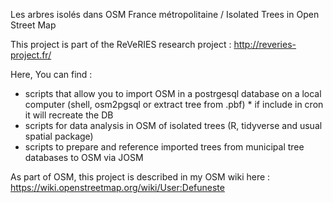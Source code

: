 Les arbres isolés dans OSM France métropolitaine / Isolated Trees in Open Street Map

This project is part of the ReVeRIES research project : http://reveries-project.fr/

Here, You can find :

   - scripts that allow you to import OSM in a postrgesql database on a local computer (shell, osm2pgsql or extract tree from .pbf)
    * if include in cron it will recreate the DB
   - scripts for data analysis in OSM of isolated trees (R, tidyverse and usual spatial package)
   - scripts to prepare and reference imported trees from municipal tree databases to OSM via JOSM

As part of OSM, this project is described in my OSM wiki here : https://wiki.openstreetmap.org/wiki/User:Defuneste
